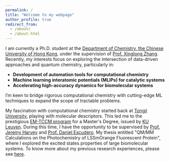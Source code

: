```yaml
---
permalink: /
title: "Welcome to my webpage"
author_profile: true
redirect_from: 
  - /about/
  - /about.html
---
```


I am currently a Ph.D. student at the
[Department of Chemistry, the Chinese University of Hong Kong](https://chem.cuhk.edu.hk), 
under the supervision of
[Prof. Xinglong Zhang](https://xinglong-zhang.github.io). Recently, my interests focus on exploring
the intersection of data-driven approaches and quantum chemistry, particularly in:
- **Development of automation tools for computational chemistry**
- **Machine learning interatomic potentials (MLIPs) for catalytic systems**
- **Accelerating high-accuracy dynamics for biomolecular systems**

I’m keen to bridge rigorous computational chemistry with cutting-edge ML techniques
to expand the scope of tractable problems.

My fascination with computational chemistry started back 
at [Tongji University](https://en.tongji.edu.cn/p/#/), playing with molecular descriptors. 
This led me to the prestigious [EM-TCCM program](https://www.emtccm.org) for a Master's Degree,
issued by [KU Leuven](https://www.kuleuven.be/english/kuleuven). 
During this time, I have the opportunity to be supervised by [Prof. Jeremy Harvey](https://jeremyharveygroup.wordpress.com) 
and [Prof. Daniel Escudero](https://danielescuderomasa.wixsite.com/website). My thesis entitled "QM/MM Calculations 
on the Photochemistry of LSSmOrange Fluorescent Protein", where I explored the excited states properties of large 
biomolecular systems. To know more about my previous research experiences, please see [here](/portfolio/).

